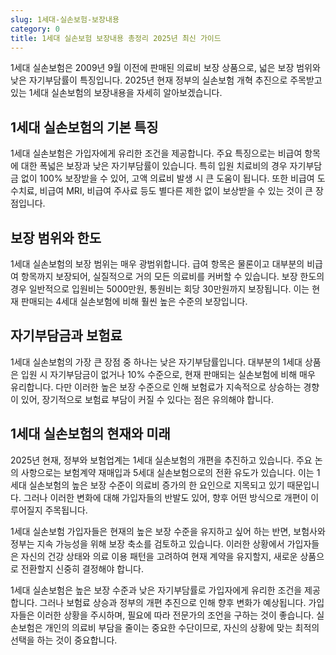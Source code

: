 ```yaml
---
slug: 1세대-실손보험-보장내용
category: 0
title: 1세대 실손보험 보장내용 총정리 2025년 최신 가이드
---
```


1세대 실손보험은 2009년 9월 이전에 판매된 의료비 보장 상품으로, 넓은 보장 범위와 낮은 자기부담률이 특징입니다. 2025년 현재 정부의 실손보험 개혁 추진으로 주목받고 있는 1세대 실손보험의 보장내용을 자세히 알아보겠습니다.

## 1세대 실손보험의 기본 특징

1세대 실손보험은 가입자에게 유리한 조건을 제공합니다. 주요 특징으로는 비급여 항목에 대한 폭넓은 보장과 낮은 자기부담률이 있습니다. 특히 입원 치료비의 경우 자기부담금 없이 100% 보장받을 수 있어, 고액 의료비 발생 시 큰 도움이 됩니다. 또한 비급여 도수치료, 비급여 MRI, 비급여 주사료 등도 별다른 제한 없이 보상받을 수 있는 것이 큰 장점입니다.

## 보장 범위와 한도

1세대 실손보험의 보장 범위는 매우 광범위합니다. 급여 항목은 물론이고 대부분의 비급여 항목까지 보장되어, 실질적으로 거의 모든 의료비를 커버할 수 있습니다. 보장 한도의 경우 일반적으로 입원비는 5000만원, 통원비는 회당 30만원까지 보장됩니다. 이는 현재 판매되는 4세대 실손보험에 비해 훨씬 높은 수준의 보장입니다.

## 자기부담금과 보험료

1세대 실손보험의 가장 큰 장점 중 하나는 낮은 자기부담률입니다. 대부분의 1세대 상품은 입원 시 자기부담금이 없거나 10% 수준으로, 현재 판매되는 실손보험에 비해 매우 유리합니다. 다만 이러한 높은 보장 수준으로 인해 보험료가 지속적으로 상승하는 경향이 있어, 장기적으로 보험료 부담이 커질 수 있다는 점은 유의해야 합니다.

## 1세대 실손보험의 현재와 미래

2025년 현재, 정부와 보험업계는 1세대 실손보험의 개편을 추진하고 있습니다. 주요 논의 사항으로는 보험계약 재매입과 5세대 실손보험으로의 전환 유도가 있습니다. 이는 1세대 실손보험의 높은 보장 수준이 의료비 증가의 한 요인으로 지목되고 있기 때문입니다. 그러나 이러한 변화에 대해 가입자들의 반발도 있어, 향후 어떤 방식으로 개편이 이루어질지 주목됩니다.

1세대 실손보험 가입자들은 현재의 높은 보장 수준을 유지하고 싶어 하는 반면, 보험사와 정부는 지속 가능성을 위해 보장 축소를 검토하고 있습니다. 이러한 상황에서 가입자들은 자신의 건강 상태와 의료 이용 패턴을 고려하여 현재 계약을 유지할지, 새로운 상품으로 전환할지 신중히 결정해야 합니다.

1세대 실손보험은 높은 보장 수준과 낮은 자기부담률로 가입자에게 유리한 조건을 제공합니다. 그러나 보험료 상승과 정부의 개편 추진으로 인해 향후 변화가 예상됩니다. 가입자들은 이러한 상황을 주시하며, 필요에 따라 전문가의 조언을 구하는 것이 좋습니다. 실손보험은 개인의 의료비 부담을 줄이는 중요한 수단이므로, 자신의 상황에 맞는 최적의 선택을 하는 것이 중요합니다.